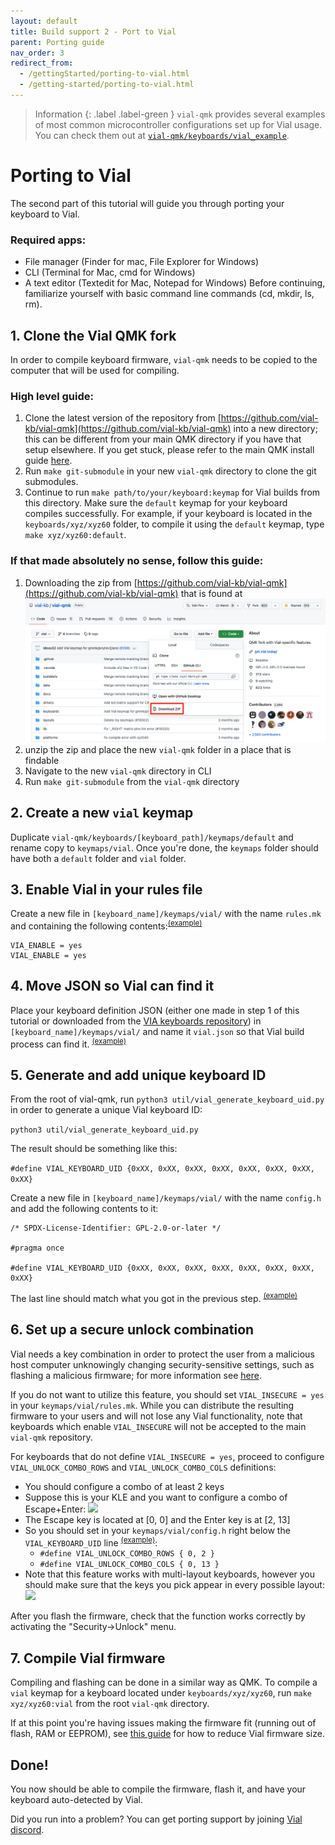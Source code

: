 ```yaml
---
layout: default
title: Build support 2 - Port to Vial
parent: Porting guide
nav_order: 3
redirect_from:
  - /gettingStarted/porting-to-vial.html
  - /getting-started/porting-to-vial.html
---
```


> Information
> {: .label .label-green }
> `vial-qmk` provides several examples of most common microcontroller configurations set up for Vial usage. You can check them out at [`vial-qmk/keyboards/vial_example`](https://github.com/vial-kb/vial-qmk/tree/vial/keyboards/vial_example).

# Porting to Vial

The second part of this tutorial will guide you through porting your keyboard to Vial.
### Required apps:
* File manager (Finder for mac, File Explorer for Windows)
* CLI (Terminal for Mac, cmd for Windows)
* A text editor (Textedit for Mac, Notepad for Windows)
Before continuing, familiarize yourself with basic command line commands (cd, mkdir, ls, rm). 

## 1. Clone the Vial QMK fork

In order to compile keyboard firmware, `vial-qmk` needs to be copied to the computer that will be used for compiling.

### High level guide:
1. Clone the latest version of the repository from [https://github.com/vial-kb/vial-qmk](https://github.com/vial-kb/vial-qmk) into a new directory; this can be different from your main QMK directory if you have that setup elsewhere. If you get stuck, please refer to the main QMK install guide [here](https://docs.qmk.fm/#/newbs_getting_started).
2. Run `make git-submodule` in your new `vial-qmk` directory to clone the git submodules.
3. Continue to run `make path/to/your/keyboard:keymap` for Vial builds from this directory. Make sure the `default` keymap for your keyboard compiles successfully. For example, if your keyboard is located in the `keyboards/xyz/xyz60` folder, to compile it using the `default` keymap, type `make xyz/xyz60:default`.

### If that made absolutely no sense, follow this guide:
1. Downloading the zip from [https://github.com/vial-kb/vial-qmk](https://github.com/vial-kb/vial-qmk) that is found at
![](../img/download_repository.png)
2. unzip the zip and place the new `vial-qmk` folder in a place that is findable
3. Navigate to the new `vial-qmk` directory in CLI
4. Run `make git-submodule` from the `vial-qmk` directory




## 2. Create a new `vial` keymap

Duplicate `vial-qmk/keyboards/[keyboard_path]/keymaps/default` and rename copy to `keymaps/vial`. Once you're done, the `keymaps` folder should have both a `default` folder and `vial` folder.

## 3. Enable Vial in your rules file

Create a new file in `[keyboard_name]/keymaps/vial/` with the name `rules.mk` and containing the following contents:<sup>[(example)](https://github.com/vial-kb/vial-qmk/blob/90f3b0e2e188eccb23ed8a2a690df278a0f1057b/keyboards/vial_example/vial_atmega32u4/keymaps/vial/rules.mk#L2)</sup>

```
VIA_ENABLE = yes
VIAL_ENABLE = yes
```

## 4. Move JSON so Vial can find it

Place your keyboard definition JSON (either one made in step 1 of this tutorial or downloaded from the [VIA keyboards repository](https://github.com/the-via/keyboards/tree/master/src)) in `[keyboard_name]/keymaps/vial/` and name it `vial.json` so that Vial build process can find it. <sup>[(example)](https://github.com/vial-kb/vial-qmk/blob/90f3b0e2e188eccb23ed8a2a690df278a0f1057b/keyboards/vial_example/vial_atmega32u4/keymaps/vial/vial.json)</sup>

## 5. Generate and add unique keyboard ID

From the root of vial-qmk, run `python3 util/vial_generate_keyboard_uid.py` in order to generate a unique Vial keyboard ID:

`python3 util/vial_generate_keyboard_uid.py`

The result should be something like this:

`#define VIAL_KEYBOARD_UID {0xXX, 0xXX, 0xXX, 0xXX, 0xXX, 0xXX, 0xXX, 0xXX}`

Create a new file in `[keyboard_name]/keymaps/vial/` with the name `config.h` and add the following contents to it:

```
/* SPDX-License-Identifier: GPL-2.0-or-later */

#pragma once

#define VIAL_KEYBOARD_UID {0xXX, 0xXX, 0xXX, 0xXX, 0xXX, 0xXX, 0xXX, 0xXX}
```

The last line should match what you got in the previous step. <sup>[(example)](https://github.com/vial-kb/vial-qmk/blob/90f3b0e2e188eccb23ed8a2a690df278a0f1057b/keyboards/vial_example/vial_atmega32u4/keymaps/vial/config.h#L5)</sup>

## 6. Set up a secure unlock combination

Vial needs a key combination in order to protect the user from a malicious host computer unknowingly changing security-sensitive settings, such as flashing a malicious firmware; for more information see [here](security.md).

If you do not want to utilize this feature, you should set `VIAL_INSECURE = yes` in your `keymaps/vial/rules.mk`. While you can distribute the resulting firmware to your users and will not lose any Vial functionality, note that keyboards which enable `VIAL_INSECURE` will not be accepted to the main `vial-qmk` repository.

For keyboards that do not define `VIAL_INSECURE = yes`, proceed to configure `VIAL_UNLOCK_COMBO_ROWS` and `VIAL_UNLOCK_COMBO_COLS` definitions:

* You should configure a combo of at least 2 keys
* Suppose this is your KLE and you want to configure a combo of Escape+Enter:
![](../img/security-kle.png)
* The Escape key is located at [0, 0] and the Enter key is at [2, 13]
* So you should set in your `keymaps/vial/config.h` right below the `VIAL_KEYBOARD_UID` line <sup>[(example)](https://github.com/vial-kb/vial-qmk/blob/90f3b0e2e188eccb23ed8a2a690df278a0f1057b/keyboards/vial_example/vial_atmega32u4/keymaps/vial/config.h#L6-L7)</sup>:
  * `#define VIAL_UNLOCK_COMBO_ROWS { 0, 2 }`
  * `#define VIAL_UNLOCK_COMBO_COLS { 0, 13 }`
* Note that this feature works with multi-layout keyboards, however you should make sure that the keys you pick appear in every possible layout:
![](../img/security-user-prompt.png)

After you flash the firmware, check that the function works correctly by activating the "Security->Unlock" menu.

## 7. Compile Vial firmware

Compiling and flashing can be done in a similar way as QMK. To compile a `vial` keymap for a keyboard located under `keyboards/xyz/xyz60`, run `make xyz/xyz60:vial` from the root `vial-qmk` directory.

If at this point you're having issues making the firmware fit (running out of flash, RAM or EEPROM), see [this guide](firmware-size.md) for how to reduce Vial firmware size.

## Done!

You now should be able to compile the firmware, flash it, and have your keyboard auto-detected by Vial.

Did you run into a problem? You can get porting support by joining [Vial discord](https://discord.gg/zNKEUXTKwF).
